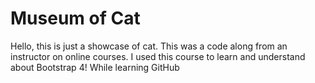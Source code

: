 # Museum of Cat 

Hello, this is just a showcase of cat. This was a code along from an instructor on online courses. I used this course to learn and understand about Bootstrap 4! While learning GitHub
